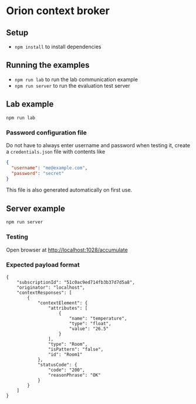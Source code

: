 Orion context broker
====================

Setup
-----
- `npm install` to install dependencies

Running the examples
--------------------
- `npm run lab` to run the lab communication example
- `npm run server` to run the evaluation test server

Lab example
-----------
`npm run lab`

### Password configuration file
Do not have to always enter username and password when testing it, create a `credentials.json` file with contents like
```json
{
  "username": "me@example.com",
  "password": "secret"
}
```
This file is also generated automatically on first use.

Server example
--------------
`npm run server`

### Testing
Open browser at [http://localhost:1028/accumulate](http://localhost:1028/accumulate)

### Expected payload format
```
{
    "subscriptionId": "51c0ac9ed714fb3b37d7d5a8",
    "originator": "localhost",
    "contextResponses": [
        {
            "contextElement": {
                "attributes": [
                    {
                        "name": "temperature",
                        "type": "float",
                        "value": "26.5"
                    }
                ],
                "type": "Room",
                "isPattern": "false",
                "id": "Room1"
            },
            "statusCode": {
                "code": "200",
                "reasonPhrase": "OK"
            }
        }
    ]
}
```